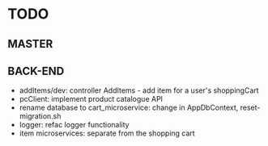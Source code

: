 # TODO
## MASTER

## BACK-END
- addItems/dev: controller AddItems - add item for a user's shoppingCart
- pcClient: implement product catalogue API
- rename database to cart_microservice: change in AppDbContext, reset-migration.sh
- logger: refac logger functionality
- item microservices: separate from the shopping cart
